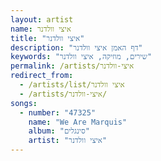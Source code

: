 ```yaml
---
layout: artist
name: איצי וולדנר
title: "איצי וולדנר"
description: "דף האמן איצי וולדנר"
keywords: "שירים, מוזיקה, איצי וולדנר"
permalink: /artists/איצי-וולדנר
redirect_from:
  - /artists/list/איצי וולדנר
  - /artists/איצי-וולדנר/
songs:
  - number: "47325"
    name: "We Are Marquis"
    album: "סינגלים"
    artist: "איצי וולדנר"
---
```

